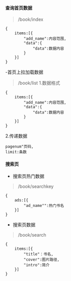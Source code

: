 #### 查询首页数据
>/book/index

```
{
    items:[{
        "add_name":内容范围,
        "data":{
            "data":数据内容
        }
    }]
}
```
-首页上拉加载数据
>/book/list
1.数据格式
```
{
    items:[{
        "add_name":内容范围,
        "data":{
            "data":数据内容
        }
    }]
}
```

2.传递数据
```
pagenum"页码,
limit:条数
```

#### 搜索页
- 搜索页热门数据

>/book/searchkey

```
{
    ads:[{
        "ad_name"":热门书名
    }]
}
```
- 搜索页数据

>/book/search

```
{
    items:[{
        "title"：书名,
        "cover":图片路径,
        "intro":简介
    }]
}
```

